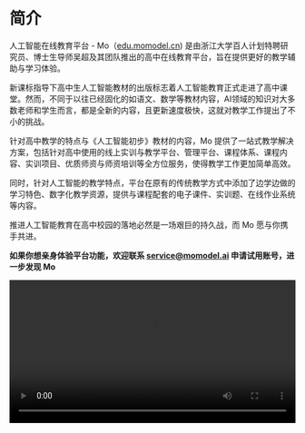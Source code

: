 # 简介

人工智能在线教育平台 - Mo（[edu.momodel.cn](https://edu.momodel.cn)) 是由浙江大学百人计划特聘研究员、博士生导师吴超及其团队推出的高中在线教育平台，旨在提供更好的教学辅助与学习体验。
  
新课标指导下高中生人工智能教材的出版标志着人工智能教育正式走进了高中课堂。然而，不同于以往已经固化的如语文、数学等教材内容，AI领域的知识对大多数老师和学生而言，都是全新的内容，且更新速度极快，这就对教学工作提出了不小的挑战。  

针对高中教学的特点与《人工智能初步》教材的内容，Mo 提供了一站式教学解决方案，包括针对高中使用的线上实训与教学平台、管理平台、课程体系、课程内容、实训项目、优质师资与师资培训等全方位服务，使得教学工作更加简单高效。  

同时，针对人工智能的教学特点，平台在原有的传统教学方式中添加了边学边做的学习特色、数字化教学资源，提供与课程配套的电子课件、实训题、在线作业系统等内容。
  
推进人工智能教育在高中校园的落地必然是一场艰巨的持久战，而 Mo 愿与你携手共进。  

**如果你想亲身体验平台功能，欢迎联系 service@momodel.ai 申请试用账号，进一步发现 Mo**

<video src="https://files.momodel.cn/Mo_Box_edu_version_tutorial.mp4" controls="controls" style="width: 100%;"></video>

